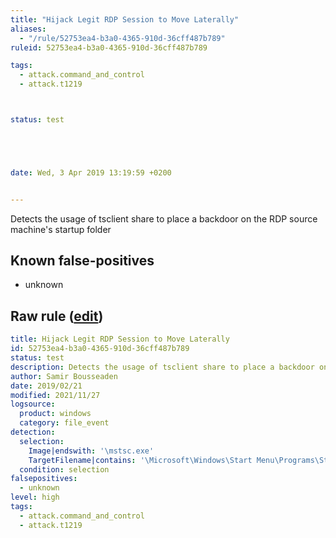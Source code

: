 ```yaml
---
title: "Hijack Legit RDP Session to Move Laterally"
aliases:
  - "/rule/52753ea4-b3a0-4365-910d-36cff487b789"
ruleid: 52753ea4-b3a0-4365-910d-36cff487b789

tags:
  - attack.command_and_control
  - attack.t1219



status: test





date: Wed, 3 Apr 2019 13:19:59 +0200


---
```


Detects the usage of tsclient share to place a backdoor on the RDP source machine's startup folder

<!--more-->


## Known false-positives

* unknown




## Raw rule ([edit](https://github.com/SigmaHQ/sigma/edit/master/rules/windows/file_event/file_event_win_tsclient_filewrite_startup.yml))
```yaml
title: Hijack Legit RDP Session to Move Laterally
id: 52753ea4-b3a0-4365-910d-36cff487b789
status: test
description: Detects the usage of tsclient share to place a backdoor on the RDP source machine's startup folder
author: Samir Bousseaden
date: 2019/02/21
modified: 2021/11/27
logsource:
  product: windows
  category: file_event
detection:
  selection:
    Image|endswith: '\mstsc.exe'
    TargetFilename|contains: '\Microsoft\Windows\Start Menu\Programs\Startup\'
  condition: selection
falsepositives:
  - unknown
level: high
tags:
  - attack.command_and_control
  - attack.t1219

```
